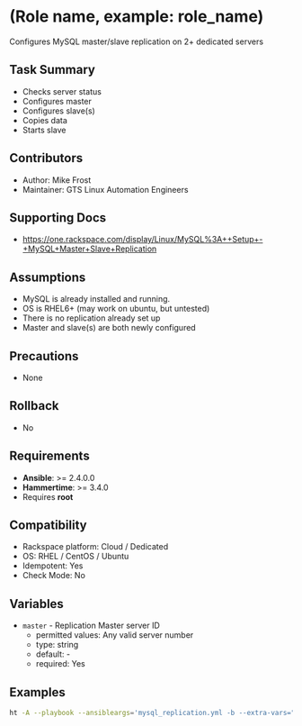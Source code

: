 # (Role name, example: role_name)

Configures MySQL master/slave replication on 2+ dedicated servers 

## Task Summary
  - Checks server status
  - Configures master
  - Configures slave(s)
  - Copies data
  - Starts slave

## Contributors
  - Author: Mike Frost
  - Maintainer: GTS Linux Automation Engineers

## Supporting Docs
  - https://one.rackspace.com/display/Linux/MySQL%3A++Setup+-+MySQL+Master+Slave+Replication

## Assumptions
  - MySQL is already installed and running.
  - OS is RHEL6+ (may work on ubuntu, but untested)
  - There is no replication already set up
  - Master and slave(s) are both newly configured

## Precautions
  - None

## Rollback
  - No

## Requirements
  - **Ansible**: >= 2.4.0.0
  - **Hammertime**: >= 3.4.0
  - Requires **root**

## Compatibility
  - Rackspace platform: Cloud / Dedicated
  - OS: RHEL / CentOS / Ubuntu
  - Idempotent: Yes
  - Check Mode: No

## Variables
  - `master` - Replication Master server ID
    - permitted values: Any valid server number
    - type: string
    - default: -
    - required: Yes

## Examples

  ```bash
ht -A --playbook --ansibleargs='mysql_replication.yml -b --extra-vars="master=111111"' 111111,222222
```
